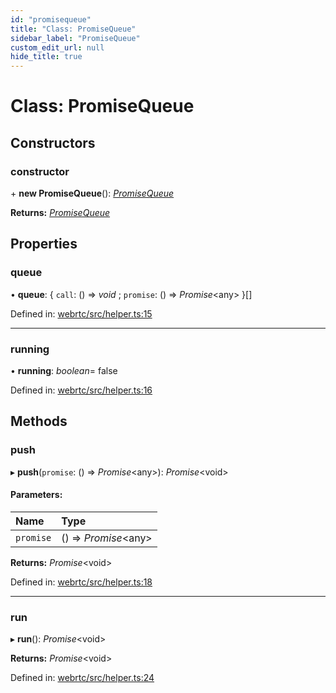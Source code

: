 ```yaml
---
id: "promisequeue"
title: "Class: PromiseQueue"
sidebar_label: "PromiseQueue"
custom_edit_url: null
hide_title: true
---
```


# Class: PromiseQueue

## Constructors

### constructor

\+ **new PromiseQueue**(): [*PromiseQueue*](promisequeue.md)

**Returns:** [*PromiseQueue*](promisequeue.md)

## Properties

### queue

• **queue**: { `call`: () => *void* ; `promise`: () => *Promise*<any\>  }[]

Defined in: [webrtc/src/helper.ts:15](https://github.com/shinyoshiaki/werift-webrtc/blob/ea933e6/packages/webrtc/src/helper.ts#L15)

___

### running

• **running**: *boolean*= false

Defined in: [webrtc/src/helper.ts:16](https://github.com/shinyoshiaki/werift-webrtc/blob/ea933e6/packages/webrtc/src/helper.ts#L16)

## Methods

### push

▸ **push**(`promise`: () => *Promise*<any\>): *Promise*<void\>

#### Parameters:

Name | Type |
:------ | :------ |
`promise` | () => *Promise*<any\> |

**Returns:** *Promise*<void\>

Defined in: [webrtc/src/helper.ts:18](https://github.com/shinyoshiaki/werift-webrtc/blob/ea933e6/packages/webrtc/src/helper.ts#L18)

___

### run

▸ **run**(): *Promise*<void\>

**Returns:** *Promise*<void\>

Defined in: [webrtc/src/helper.ts:24](https://github.com/shinyoshiaki/werift-webrtc/blob/ea933e6/packages/webrtc/src/helper.ts#L24)
